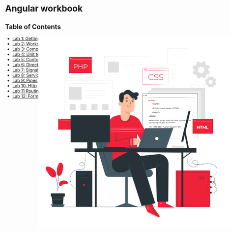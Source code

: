 # Angular workbook

<!-- .slide: class="page-title" -->



## Table of Contents

<div style="position:absolute; right:0; width:65%">
  <img src="./resources/background-lab.svg" width="100%" />
</div>

- [Lab 1: Getting started](#/1)
- [Lab 2: Workspace](#/2)
- [Lab 3: Components](#/3)
- [Lab 4: Unit testing](#/4)
- [Lab 5: Control flow](#/5)
- [Lab 6: Directives](#/6)
- [Lab 7: Signals](#/7)
- [Lab 8: Services](#/8)
- [Lab 9: Pipes](#/9)
- [Lab 10: Http](#/10)
- [Lab 11 Routing](#/11)
- [Lab 12: Forms](#/12)
